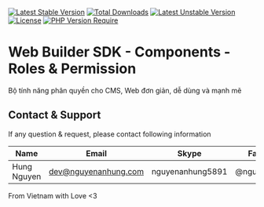 [![Latest Stable Version](http://poser.pugx.org/nguyenanhung/cms-roles-components/v)](https://packagist.org/packages/nguyenanhung/cms-roles-components) [![Total Downloads](http://poser.pugx.org/nguyenanhung/cms-roles-components/downloads)](https://packagist.org/packages/nguyenanhung/cms-roles-components) [![Latest Unstable Version](http://poser.pugx.org/nguyenanhung/cms-roles-components/v/unstable)](https://packagist.org/packages/nguyenanhung/cms-roles-components) [![License](http://poser.pugx.org/nguyenanhung/cms-roles-components/license)](https://packagist.org/packages/nguyenanhung/cms-roles-components) [![PHP Version Require](http://poser.pugx.org/nguyenanhung/cms-roles-components/require/php)](https://packagist.org/packages/nguyenanhung/cms-roles-components)

# Web Builder SDK - Components - Roles & Permission

Bộ tính năng phân quyền cho CMS, Web đơn giản, dễ dùng và mạnh mẽ

## Contact & Support

If any question & request, please contact following information

| Name        | Email                | Skype            | Facebook      |
|-------------|----------------------|------------------|---------------|
| Hung Nguyen | dev@nguyenanhung.com | nguyenanhung5891 | @nguyenanhung |

From Vietnam with Love <3
